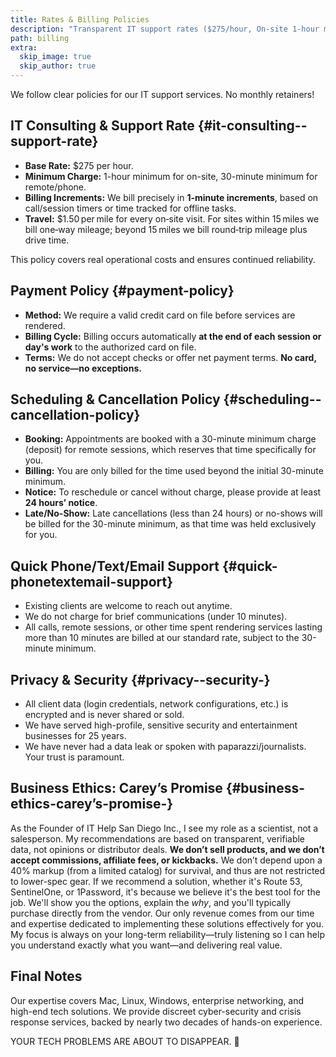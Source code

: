 ```yaml
---
title: Rates & Billing Policies
description: "Transparent IT support rates ($275/hour, On-site 1-hour minimum, Remote 30-min minimum), billing policies, payment terms, and our commitment to ethical service."
path: billing
extra:
  skip_image: true
  skip_author: true
---
```




We follow clear policies for our IT support services. No monthly retainers!

## IT Consulting & Support Rate {#it-consulting--support-rate}

* **Base Rate:** $275 per hour.
* **Minimum Charge:** 1-hour minimum for on-site, 30-minute minimum for remote/phone.
* **Billing Increments:** We bill precisely in **1-minute increments**, based on call/session timers or time tracked for offline tasks.
* **Travel:** $1.50 per mile for every on‑site visit. For sites within 15 miles we bill one‑way mileage; beyond 15 miles we bill round‑trip mileage plus drive time.

This policy covers real operational costs and ensures continued reliability.

## Payment Policy {#payment-policy}

* **Method:** We require a valid credit card on file before services are rendered.
* **Billing Cycle:** Billing occurs automatically **at the end of each session or day's work** to the authorized card on file.
* **Terms:** We do not accept checks or offer net payment terms. **No card, no service—no exceptions.**

## Scheduling & Cancellation Policy {#scheduling--cancellation-policy}

* **Booking:** Appointments are booked with a 30-minute minimum charge (deposit) for remote sessions, which reserves that time specifically for you.
* **Billing:** You are only billed for the time used beyond the initial 30-minute minimum.
* **Notice:** To reschedule or cancel without charge, please provide at least **24 hours’ notice**.
* **Late/No-Show:** Late cancellations (less than 24 hours) or no-shows will be billed for the 30-minute minimum, as that time was held exclusively for you.

## Quick Phone/Text/Email Support {#quick-phonetextemail-support}

* Existing clients are welcome to reach out anytime.
* We do not charge for brief communications (under 10 minutes).
* All calls, remote sessions, or other time spent rendering services lasting more than 10 minutes are billed at our standard rate, subject to the 30-minute minimum.

## Privacy & Security {#privacy--security-}

* All client data (login credentials, network configurations, etc.) is encrypted and is never shared or sold.
* We have served high-profile, sensitive security and entertainment businesses for 25 years.
* We have never had a data leak or spoken with paparazzi/journalists.  
Your trust is paramount.

## Business Ethics: Carey’s Promise {#business-ethics-carey’s-promise-}

As the Founder of IT Help San Diego Inc., I see my role as a scientist, not a salesperson. My recommendations are based on transparent, verifiable data, not opinions or distributor deals. <strong class="ethics-statement">We don’t sell products, and we don’t accept commissions, affiliate fees, or kickbacks.</strong> We don’t depend upon a 40% markup (from a limited catalog) for survival, and thus are not restricted to lower-spec gear. If we recommend a solution, whether it's Route 53, SentinelOne, or 1Password, it's because we believe it's the best tool for the job. We'll show you the options, explain the *why*, and you'll typically purchase directly from the vendor. Our only revenue comes from our time and expertise dedicated to implementing these solutions effectively for you. My focus is always on your long-term reliability—truly listening so I can help you understand exactly what you want—and delivering real value.

## Final Notes

Our expertise covers Mac, Linux, Windows, enterprise networking, and high-end tech solutions. We provide discreet cyber-security and crisis response services, backed by nearly two decades of hands-on experience.

<p class="final-tagline">YOUR TECH PROBLEMS ARE ABOUT TO DISAPPEAR. 🚀</p>

<script type="application/ld+json">
{
  "@context": "https://schema.org",
  "@type": "Offer",
  "itemOffered": {
    "@type": "Service",
    "name": "On-site tech support",
    "serviceType": "On-site tech support",
    "provider": { "@id": "https://www.it-help.tech/#identity" },
    "areaServed": "San Diego",
    "description": "We solve tech problems—no monthly retainers."
  },
  "priceSpecification": {
    "@type": "PriceSpecification",
    "price": "275",
    "priceCurrency": "USD",
    "unitCode": "HUR",
    "valueAddedTaxIncluded": false,
    "description": "Per hour rate for on-site support."
  }
}
</script>

<script type="application/ld+json">
{
  "@context": "https://schema.org",
  "@type": "FAQPage",
  "mainEntity": [
    {
      "@type": "Question",
      "name": "What is your hourly rate?",
      "acceptedAnswer": {
        "@type": "Answer",
        "text": "Our base rate is $275 per hour with a 1‑hour on‑site minimum or 30‑minute remote minimum."
      }
    },
    {
      "@type": "Question",
      "name": "Do you require monthly retainers?",
      "acceptedAnswer": {
        "@type": "Answer",
        "text": "No. You only pay for the time we work on your issue—we don’t lock clients into retainers."
      }
    },
    {
      "@type": "Question",
      "name": "How do travel fees work?",
      "acceptedAnswer": {
        "@type": "Answer",
        "text": "We charge $1.50 per mile for every visit. For locations within 15 miles we bill one‑way mileage; beyond 15 miles we bill round‑trip mileage plus billable drive time."
      }
    }
  ]
}
</script>

